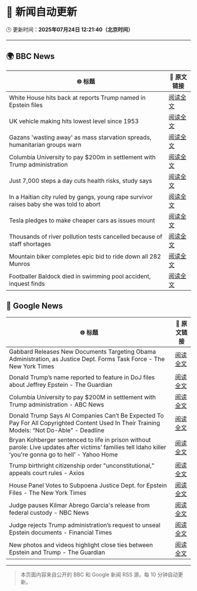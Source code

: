 # 🧠 新闻自动更新

🕒 更新时间：**2025年07月24日 12:21:40（北京时间）**

---

## 🌍 BBC News

| 🌐 标题 | 🔗 原文链接 |
|--------|-------------|
| White House hits back at reports Trump named in Epstein files | [阅读全文](https://www.bbc.com/news/articles/cwyq921zqqzo) |
| UK vehicle making hits lowest level since 1953 | [阅读全文](https://www.bbc.com/news/articles/cr5vglq04zeo) |
| Gazans 'wasting away' as mass starvation spreads, humanitarian groups warn | [阅读全文](https://www.bbc.com/news/articles/ce9xkx7vnmxo) |
| Columbia University to pay $200m in settlement with Trump administration | [阅读全文](https://www.bbc.com/news/articles/cq8zljpvyk0o) |
| Just 7,000 steps a day cuts health risks,   study says | [阅读全文](https://www.bbc.com/news/articles/cx238lgy3pwo) |
| In a Haitian city ruled by gangs, young rape survivor raises baby she was told to abort | [阅读全文](https://www.bbc.com/news/articles/c07d3m3xk32o) |
| Tesla pledges to make cheaper cars as issues mount | [阅读全文](https://www.bbc.com/news/articles/cqjq51vvello) |
| Thousands of river pollution tests cancelled because of staff shortages | [阅读全文](https://www.bbc.com/news/articles/cx24xy8zgp4o) |
| Mountain biker completes epic bid to ride down all 282 Munros | [阅读全文](https://www.bbc.com/news/articles/c4gen42g6z8o) |
| Footballer Baldock died in swimming pool accident, inquest finds | [阅读全文](https://www.bbc.com/sport/football/articles/cvg928r5518o) |

## 📰 Google News

| 🌐 标题 | 🔗 原文链接 |
|--------|-------------|
| Gabbard Releases New Documents Targeting Obama Administration, as Justice Dept. Forms Task Force - The New York Times | [阅读全文](https://news.google.com/rss/articles/CBMihAFBVV95cUxQWFFlbDdmNFFJXzFZMzlCUWQxUmtQTGxOYnFlbUxDS0Vqck43d1NlRUJzZS14cHF4TkY3M1NuSkJMblNlbDZtYlBrUEpjeXMxQ1k3VVFsMGw0bTh0Z0pObHF0b042ZF9yX0RoNWVuQ1J6Vm9fMzhOV0NuZVlKNldBVlpvMG4?oc=5) |
| Donald Trump’s name reported to feature in DoJ files about Jeffrey Epstein - The Guardian | [阅读全文](https://news.google.com/rss/articles/CBMiigFBVV95cUxONVd1Si1PUmJXd3hNRzFnT0NWSWRxSkt6ZVU2WDNqcnBIY3BKTVhOcnIyNDFEZ3JrZmxTOFJoY2ZaZ0dZQlJvQ0pyRGRnbXNOb3pQZ2RDWXdRTEVzUmdvWHc2bEtPRXNQejNiUnpuRjZiSHh3NGZ3QVNvRkIzRGYyTkE5NmxWQXBUbUE?oc=5) |
| Columbia University to pay $200M in settlement with Trump administration - ABC News | [阅读全文](https://news.google.com/rss/articles/CBMiqAFBVV95cUxNaEplR0pELXFiSWZzRGllbGhiNHFoc3hFUVBubkFHRUpXQUcxcTlKZDNaVGNhVW83dDM3clYwaWFJdHRVSjhnOTY4eVIxSTE2TmFwaHhENEVEUjVqR1hjN3g5bExvdlAxWGVDbXpwZzJZOHVnbkJkT05BSHc1VDBaX2tTNDdTYnB6QnFMVmZBQjByNnZnbkpPWC00ZVljWmlTWVZZSmgwS3PSAa4BQVVfeXFMTnlldXFGb2hLdmNNRkNNa0djSXA4c2lac2loQk1BOUVKbVJ3SFR1YWw2VVFFckRFbzFITzY1S2xfN2lvUGlzM1IzOHYtSWtUbDNvMGZDWlRDUm52Z0E1NEhBRHo2aGdjQXVBODZqd0lLbTZVMDM4alF0MExOQzFmQVA3ODJYQllUc1pncC1HQWZ1bFFNbmJPWWFlS2VwRHh1ZzVVUlMwNnhRVmhYR2Fn?oc=5) |
| Donald Trump Says AI Companies Can’t Be Expected To Pay For All Copyrighted Content Used In Their Training Models: “Not Do-Able” - Deadline | [阅读全文](https://news.google.com/rss/articles/CBMie0FVX3lxTE5YZkVwRjM0aGRiYjRqd2lGd0ZScE5WNmItb0k4UDFSYlYzamRKSU1DY1ZOQXVTQWEtWlRxMlBNVVJJSmdFVmlmWmdvTHpCaGtiUHFKU19PeXlJNUdwYUwydlU3RWcyN3VKSlB2TDl3ZmdCTWM0QnEwcGRoTQ?oc=5) |
| Bryan Kohberger sentenced to life in prison without parole: Live updates after victims’ families tell Idaho killer ‘you're gonna go to hell’ - Yahoo Home | [阅读全文](https://news.google.com/rss/articles/CBMikwJBVV95cUxQS1NUSFFYTXBLOVNHSmFYNDhiR2pkcjQ5YUpqN3lZS2pUVU43WnZDcHRkN1A4VDFIQ1daVkxwTFg0b0hYU1dna0xUN0tnUTVJWkl0RDQ2MlNTdDRxVUxFMFlnZVJvTVU4TDNBNkotV0swdmJqS1RQajBoczJISDJOWXpaaXFNUHF4bS0ydmtJSjc5eHVueEhKVldJX0dWemlqVjVKN1RwOXgyd0NqR0RWU2wwMkNsTlo1Y3MzNW5Tc213N1VFdzJEQXlMZUltb2l6Y244dzg0U0JtdnpfVndjRnRrRWV1YU1PclM2UEJpSmVwcVdWWlFOcGlHVjU4X05oUHlDbkhDb2FUOV9JWTAzaGp5bw?oc=5) |
| Trump birthright citizenship order "unconstitutional," appeals court rules - Axios | [阅读全文](https://news.google.com/rss/articles/CBMilAFBVV95cUxOWVI5VGJxVmZuc1JlTmJUdFdpa2VnRzdwdmp5ZGVQc0luUnZNSlR3dVRkQmJmOFVkckQ3OVA3TDlybkZXMDdIb0VCYk9Rc001OFBrRFFYVlBGUG1DNUJ5SHhOVDNNelpsRnRUOUxvV3NfN2pPWUVzbVY5RXExNzUwZ2ZIS2p6andOeVdlVGlHdlpneGNx?oc=5) |
| House Panel Votes to Subpoena Justice Dept. for Epstein Files - The New York Times | [阅读全文](https://news.google.com/rss/articles/CBMimAFBVV95cUxNUEJreTB5QXhYVlVza3Q2QWVyZklEMm1udGticTVkd18zOEluZFQ2NGNuT3hvMHVxZF9FWVlRbkRDTkNnZEwxWkNsUHhwdVpaTG8yYnB3X283c3lNcTg1RjBDa0JYOTNWNTI4WHg1YmdhY2pqendKZHRzT191V2E4Sk4zZzhqa3c4ZEhNTzA4N2VZWTZieFllcA?oc=5) |
| Judge pauses Kilmar Abrego Garcia's release from federal custody - NBC News | [阅读全文](https://news.google.com/rss/articles/CBMiqgFBVV95cUxPXzNhdlBNWGNsMk50elRxbmxCQ1lNUHVvNnFvaXhkWE1DRnN2dUc1SU9tXzVoLV9oRjRkMG1uOVIwVXg2UFB4Y09sTWQ0bHNMaVlDZ2V4Q1Y2b3JGS3AtV2w1YXRTUm50djh2WTB4d3BqUjg2YzQ3WGtyZ3I3Q1ZobkdnNGVvRElObTFQM1Z2N3lPWUh2TzlvVndqbUthU09wTU90Z0FGRjZMUdIBVkFVX3lxTFBkVGJQRDVKSXlaSlJ6dHk2czFPUGxLalkwTmdrM0VqeUtOSUZBa0JfZTdPUmktUEpNcXRZQTIyeEpmVDFJTzJvLW9WZjg2Z3MzbXNOLVdn?oc=5) |
| Judge rejects Trump administration’s request to unseal Epstein documents - Financial Times | [阅读全文](https://news.google.com/rss/articles/CBMicEFVX3lxTE5zQ3pHTm1wQTAtaEtwdTREZWNSQS11eGZ4d21rYU8tc19ROEp5bDd1YTlyX2JFcVNWN2lCNUtNcC1nVEdDdkpyZklOMjBGUTV3R2psNG9KYm55SW5MZGR4ZHc2OWh6ajNFbDhEOFVkY1U?oc=5) |
| New photos and videos highlight close ties between Epstein and Trump - The Guardian | [阅读全文](https://news.google.com/rss/articles/CBMid0FVX3lxTE9oS3IxN3IzN0FiOXVFWlNQc3RfLWJNSjBOSDE0UUtWRUVPRVROZEtZV0ZCd2hVdHlmRmIwQlVENVNtMDZaQVRxYmMxWWlLWTlhUGZxNU51YjZ5cUw2T0xhWklUcktiOHdGT1d4eXc2aGxWTjZ0aUhV?oc=5) |

---
> 本页面内容来自公开的 BBC 和 Google 新闻 RSS 源，每 10 分钟自动更新。